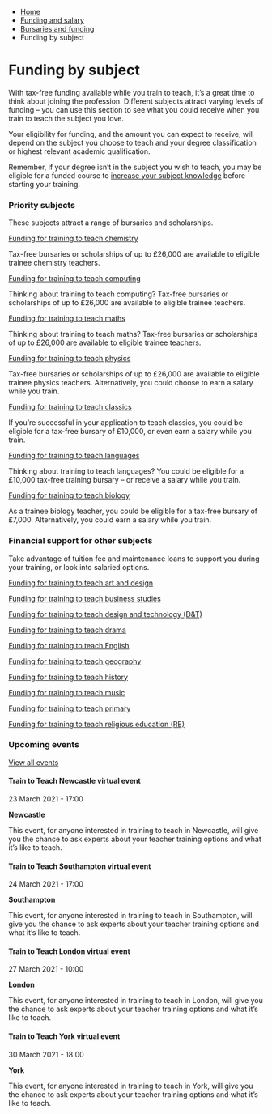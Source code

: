 *   [Home](/)
*   [Funding and salary](/funding-and-salary)
*   [Bursaries and funding](/funding-and-salary/overview)
*   Funding by subject

Funding by subject
==================

With tax-free funding available while you train to teach, it’s a great time to think about joining the profession. Different subjects attract varying levels of funding – you can use this section to see what you could receive when you train to teach the subject you love.

Your eligibility for funding, and the amount you can expect to receive, will depend on the subject you choose to teach and your degree classification or highest relevant academic qualification.

Remember, if your degree isn’t in the subject you wish to teach, you may be eligible for a funded course to [increase your subject knowledge](/node/2339 "Find out about subject knowledge enhancement courses") before starting your training.

### Priority subjects

These subjects attract a range of bursaries and scholarships. 

[Funding for training to teach chemistry](/funding-and-salary/overview/funding-by-subject/funding-for-training-to-teach-chemistry)

Tax-free bursaries or scholarships of up to £26,000 are available to eligible trainee chemistry teachers.

[Funding for training to teach computing](/funding-and-salary/overview/funding-by-subject/funding-for-training-to-teach-computing)

Thinking about training to teach computing? Tax-free bursaries or scholarships of up to £26,000 are available to eligible trainee teachers.

[Funding for training to teach maths](/funding-and-salary/overview/funding-by-subject/funding-for-training-to-teach-maths)

Thinking about training to teach maths? Tax-free bursaries or scholarships of up to £26,000 are available to eligible trainee teachers.

[Funding for training to teach physics](/funding-and-salary/overview/funding-by-subject/funding-for-training-to-teach-physics)

Tax-free bursaries or scholarships of up to £26,000 are available to eligible trainee physics teachers. Alternatively, you could choose to earn a salary while you train.

[Funding for training to teach classics](/funding-for-training-to-teach-classics)

If you’re successful in your application to teach classics, you could be eligible for a tax-free bursary of £10,000, or even earn a salary while you train.

[Funding for training to teach languages](/funding-and-salary/overview/funding-by-subject/funding-for-training-to-teach-languages)

Thinking about training to teach languages? You could be eligible for a £10,000 tax-free training bursary – or receive a salary while you train.

[Funding for training to teach biology](/funding-and-salary/overview/funding-by-subject/funding-for-training-to-teach-biology)

As a trainee biology teacher, you could be eligible for a tax-free bursary of £7,000. Alternatively, you could earn a salary while you train.

### Financial support for other subjects

Take advantage of tuition fee and maintenance loans to support you during your training, or look into salaried options. 

[Funding for training to teach art and design](/funding-and-salary/overview/funding-by-subject/funding-for-training-to-teach-art-and-design)

[Funding for training to teach business studies](/funding-and-salary/overview/funding-by-subject/funding-for-training-to-teach-business-studies)

[Funding for training to teach design and technology (D&T)](/funding-and-salary/overview/funding-by-subject/funding-for-training-to-teach-design-and-technology-dt)

[Funding for training to teach drama](/funding-and-salary/overview/funding-by-subject/funding-for-training-to-teach-drama)

[Funding for training to teach English](/funding-and-salary/overview/funding-by-subject/funding-for-training-to-teach-english)

[Funding for training to teach geography](/funding-and-salary/overview/funding-by-subject/funding-for-training-to-teach-geography)

[Funding for training to teach history](/funding-and-salary/overview/funding-by-subject/funding-for-training-to-teach-history)

[Funding for training to teach music](/funding-and-salary/overview/funding-by-subject/funding-for-training-to-teach-music)

[Funding for training to teach primary](/funding-and-salary/overview/funding-by-subject/funding-for-training-to-teach-primary)

[Funding for training to teach religious education (RE)](/funding-and-salary/overview/funding-by-subject/funding-for-training-to-teach-religious-education)

### Upcoming events

[View all events](/teaching-events)

[](/teaching-events/train-to-teach-events/train-to-teach-newcastle-virtual-event-230321)

#### Train to Teach Newcastle virtual event

23 March 2021 - 17:00

**Newcastle**

This event, for anyone interested in training to teach in Newcastle, will give you the chance to ask experts about your teacher training options and what it’s like to teach.

[](/teaching-events/train-to-teach-events/train-to-teach-southampton-virtual-event-240321)

#### Train to Teach Southampton virtual event

24 March 2021 - 17:00

**Southampton**

This event, for anyone interested in training to teach in Southampton, will give you the chance to ask experts about your teacher training options and what it’s like to teach.

[](/teaching-events/train-to-teach-events/train-to-teach-london-virtual-event-270321)

#### Train to Teach London virtual event

27 March 2021 - 10:00

**London**

This event, for anyone interested in training to teach in London, will give you the chance to ask experts about your teacher training options and what it’s like to teach.

[](/teaching-events/train-to-teach-events/train-to-teach-york-virtual-event-300321)

#### Train to Teach York virtual event

30 March 2021 - 18:00

**York**

This event, for anyone interested in training to teach in York, will give you the chance to ask experts about your teacher training options and what it’s like to teach.